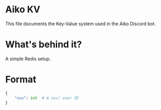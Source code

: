 # Aiko KV

This file documents the Key-Value system used in the Aiko Discord bot.

# What's behind it?
A simple Redis setup.

# Format
```py
{
    "osu": int  # A osu! user ID
}